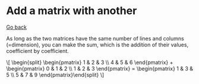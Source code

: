 # Add a matrix with another

[Go back](../index.md#basic-operations)

As long as the two matrices have the same number of lines and columns (=dimension), you can make the sum, which is the addition of their values, coefficient by coefficient.

<div class="overflow-auto">
\[
\begin{split}        \begin{pmatrix}
1 & 2 & 3 \\
4 & 5 & 6
 \end{pmatrix}
 +
 \begin{pmatrix}
0 & 1 & 2 \\
1 & 2 & 3
 \end{pmatrix} = \begin{pmatrix}
1 & 3 & 5 \\
5 & 7 & 9
 \end{pmatrix}\end{split}
\]
</div>